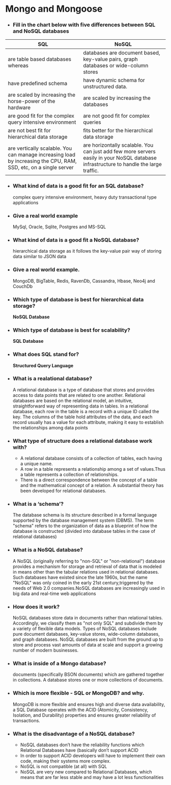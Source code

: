# **Mongo and Mongoose**
* ### Fill in the chart below with five differences between SQL and NoSQL databases


 |   SQL | NoSQL |
 | -------- | ------ |
 | are table based databases whereas | databases are document based, key-value pairs, graph databases or wide-column stores|
 |  have predefined schema |  have dynamic schema for unstructured data. |
 | are scaled by increasing the horse-power of the hardware | are scaled by increasing the databases |
 | are good fit for the complex query intensive environment | are not good fit for complex queries |
 | are not best fit for hierarchical data storage | fits better for the hierarchical data storage | 
 | are vertically scalable. You can manage increasing load by increasing the CPU, RAM, SSD, etc, on a single server | are horizontally scalable. You can just add few more servers easily in your NoSQL database infrastructure to handle the large traffic. |

* ### What kind of data is a good fit for an SQL database?
    complex query intensive environment, heavy duty transactional type applications
* ### Give a real world example
     MySql, Oracle, Sqlite, Postgres and MS-SQL

* ### What kind of data is a good fit a NoSQL database?
    hierarchical data storage as it follows the key-value pair way of storing data similar to JSON data

* ### Give a real world example.
    MongoDB, BigTable, Redis, RavenDb, Cassandra, Hbase, Neo4j and CouchDb

* ### Which type of database is best for hierarchical data storage?
    **NoSQL Database**

* ### Which type of database is best for scalability?
    **SQL Database**


* ### What does SQL stand for?
    **Structured Query Language**

* ### What is a realational database?
    A relational database is a type of database that stores and provides access to data points that are related to one another. Relational databases are based on the relational model, an intuitive, straightforward way of representing data in tables. In a relational database, each row in the table is a record with a unique ID called the key. The columns of the table hold attributes of the data, and each record usually has a value for each attribute, making it easy to establish the relationships among data points

* ### What type of structure does a relational database work with?
    - A relational database consists of a collection of tables, each having a unique name.
    - A row in a table represents a relationship among a set of values.Thus a table represents a collection of relationships.
    - There is a direct correspondence between the concept of a table and the mathematical concept of a relation. A substantial theory has been developed for relational databases.

* ### What is a ‘schema’?
    The database schema is its structure described in a formal language supported by the database management system (DBMS). The term "schema" refers to the organization of data as a blueprint of how the database is constructed (divided into database tables in the case of relational databases)

* ### What is a NoSQL database?
    A NoSQL (originally referring to "non-SQL" or "non-relational") database provides a mechanism for storage and retrieval of data that is modeled in means other than the tabular relations used in relational databases. Such databases have existed since the late 1960s, but the name "NoSQL" was only coined in the early 21st century,triggered by the needs of Web 2.0 companies.NoSQL databases are increasingly used in big data and real-time web applications

* ### How does it work?
    NoSQL databases store data in documents rather than relational tables. Accordingly, we classify them as "not only SQL" and subdivide them by a variety of flexible data models. Types of NoSQL databases include pure document databases, key-value stores, wide-column databases, and graph databases. NoSQL databases are built from the ground up to store and process vast amounts of data at scale and support a growing number of modern businesses.
* ### What is inside of a Mongo database?
    documents (specifically BSON documents) which are gathered together in collections. A database stores one or more collections of documents.

* ### Which is more flexible - SQL or MongoDB? and why.
    MongoDB is more flexible and ensures high and diverse data availability, a SQL Database operates with the ACID (Atomicity, Consistency, Isolation, and Durability) properties and ensures greater reliability of transactions. 

* ### What is the disadvantage of a NoSQL database?
    - NoSQL databases don’t have the reliability functions which Relational Databases have (basically don’t support ACID
    - In order to support ACID developers will have to implement their own code, making their systems more complex.
    - NoSQL is not compatible (at all) with SQL
    - NoSQL are very new compared to Relational Databases, which means that are far less stable and may have a lot less functionalities


